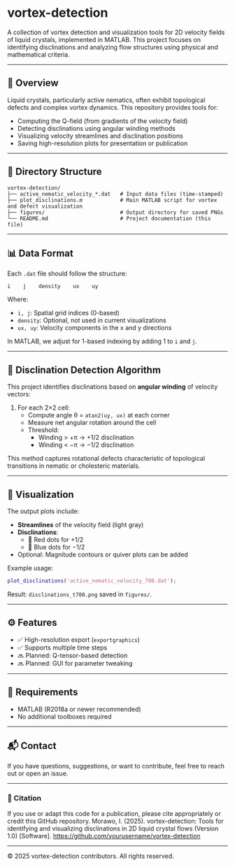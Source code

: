 # vortex-detection

A collection of vortex detection and visualization tools for 2D velocity fields of liquid crystals, implemented in MATLAB. This project focuses on identifying disclinations and analyzing flow structures using physical and mathematical criteria.

---

## 📌 Overview

Liquid crystals, particularly active nematics, often exhibit topological defects and complex vortex dynamics. This repository provides tools for:

- Computing the Q-field (from gradients of the velocity field)
- Detecting disclinations using angular winding methods
- Visualizing velocity streamlines and disclination positions
- Saving high-resolution plots for presentation or publication

---

## 📁 Directory Structure

```
vortex-detection/
├── active_nematic_velocity_*.dat   # Input data files (time-stamped)
├── plot_disclinations.m            # Main MATLAB script for vortex and defect visualization
├── figures/                        # Output directory for saved PNGs
└── README.md                       # Project documentation (this file)
```

---

## 📊 Data Format

Each `.dat` file should follow the structure:
```
i    j    density    ux    uy
```
Where:
- `i, j`: Spatial grid indices (0-based)
- `density`: Optional, not used in current visualizations
- `ux, uy`: Velocity components in the x and y directions

In MATLAB, we adjust for 1-based indexing by adding 1 to `i` and `j`.

---

## 🧠 Disclination Detection Algorithm

This project identifies disclinations based on **angular winding** of velocity vectors:

1. For each 2×2 cell:
   - Compute angle θ = `atan2(uy, ux)` at each corner
   - Measure net angular rotation around the cell
   - Threshold:
     - Winding > +π → +1/2 disclination
     - Winding < −π → −1/2 disclination

This method captures rotational defects characteristic of topological transitions in nematic or cholesteric materials.

---

## 🎨 Visualization

The output plots include:

- **Streamlines** of the velocity field (light gray)
- **Disclinations**:
  - 🔴 Red dots for +1/2
  - 🔵 Blue dots for −1/2
- Optional: Magnitude contours or quiver plots can be added

Example usage:
```matlab
plot_disclinations('active_nematic_velocity_700.dat');
```

Result: `disclinations_t700.png` saved in `figures/`.

---

## ⚙️ Features

- ✅ High-resolution export (`exportgraphics`)
- ✅ Supports multiple time steps
- 🔜 Planned: Q-tensor-based detection
- 🔜 Planned: GUI for parameter tweaking

---

## 🧰 Requirements

- MATLAB (R2018a or newer recommended)
- No additional toolboxes required

---

## 📬 Contact

If you have questions, suggestions, or want to contribute, feel free to reach out or open an issue.

---

### 📖 Citation
If you use or adapt this code for a publication, please cite appropriately or credit this GitHub repository.
Morawo, I. (2025). vortex-detection: Tools for identifying and visualizing disclinations in 2D liquid crystal flows (Version 1.0) [Software]. https://github.com/yourusername/vortex-detection

---

© 2025 vortex-detection contributors. All rights reserved.
